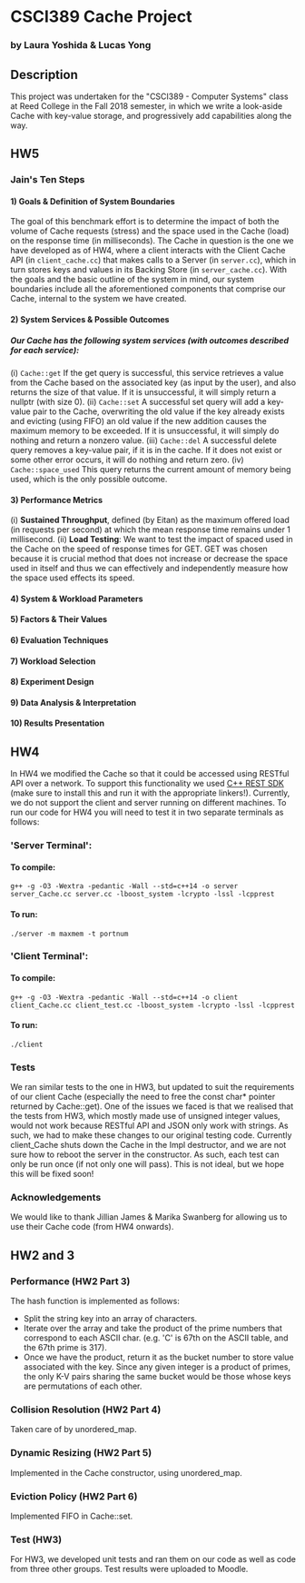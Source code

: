 # CSCI389 Cache Project
### by Laura Yoshida & Lucas Yong

## Description
This project was undertaken for the "CSCI389 - Computer Systems" class at Reed College in the Fall 2018 semester, in which we write a look-aside Cache with key-value storage, and progressively add capabilities along the way.

## HW5
### Jain's Ten Steps
#### 1) Goals & Definition of System Boundaries
The goal of this benchmark effort is to determine the impact of both the volume of Cache requests (stress) and the space used in the Cache (load) on the response time (in milliseconds). The Cache in question is the one we have developed as of HW4, where a client interacts with the Client Cache API (in ```client_cache.cc```) that makes calls to a Server (in ```server.cc```), which in turn stores keys and values in its Backing Store (in ```server_cache.cc```). With the goals and the basic outline of the system in mind, our system boundaries include all the aforementioned components that comprise our Cache, internal to the system we have created.

#### 2) System Services & Possible Outcomes
##### Our Cache has the following system services (with outcomes described for each service):
(i)   ```Cache::get```
If the get query is successful, this service retrieves a value from the Cache based on the associated key (as input by the user), and also returns the size of that value. If it is unsuccessful, it will simply return a nullptr (with size 0).
(ii)  ```Cache::set```
A successful set query will add a key-value pair to the Cache, overwriting the old value if the key already exists and evicting (using FIFO) an old value if the new addition causes the maximum memory to be exceeded. If it is unsuccessful, it will simply do nothing and return a nonzero value.
(iii) ```Cache::del```
A successful delete query removes a key-value pair, if it is in the cache. If it does not exist or some other error occurs, it will do nothing and return zero.
(iv)  ```Cache::space_used```
This query returns the current amount of memory being used, which is the only possible outcome.

#### 3) Performance Metrics
(i) **Sustained Throughput**, defined (by Eitan) as the maximum offered load (in requests per second) at which the mean response time remains under 1 millisecond.
(ii) **Load Testing**: We want to test the impact of spaced used in the Cache on the speed of response times for GET. GET was chosen because it is crucial method that does not increase or decrease the space used in itself and thus we can effectively and independently measure how the space used effects its speed.

#### 4) System & Workload Parameters

#### 5) Factors & Their Values

#### 6) Evaluation Techniques

#### 7) Workload Selection

#### 8) Experiment Design

#### 9) Data Analysis & Interpretation

#### 10) Results Presentation

## HW4
In HW4 we modified the Cache so that it could be accessed using RESTful API over a network. To support this functionality we used [C++ REST SDK](https://github.com/Microsoft/cpprestsdk) (make sure to install this and run it with the appropriate linkers!).
Currently, we do not support the client and server running on different machines. To run our code for HW4 you will need to test it in two separate terminals as follows:

### 'Server Terminal':
#### To compile:
```g++ -g -O3 -Wextra -pedantic -Wall --std=c++14 -o server server_Cache.cc server.cc -lboost_system -lcrypto -lssl -lcpprest```
#### To run:
```./server -m maxmem -t portnum```

### 'Client Terminal':
#### To compile:
```g++ -g -O3 -Wextra -pedantic -Wall --std=c++14 -o client client_Cache.cc client_test.cc -lboost_system -lcrypto -lssl -lcpprest```
#### To run:
```./client```

### Tests
We ran similar tests to the one in HW3, but updated to suit the requirements of our client Cache (especially the need to free the const char* pointer returned by Cache::get). One of the issues we faced is that we realised that the tests from HW3, which mostly made use of unsigned integer values, would not work because RESTful API and JSON only work with strings. As such, we had to make these changes to our original testing code.
Currently client_Cache shuts down the Cache in the Impl destructor, and we are not sure how to reboot the server in the constructor. As such, each test can only be run once (if not only one will pass). This is not ideal, but we hope this will be fixed soon!

### Acknowledgements
We would like to thank Jillian James & Marika Swanberg for allowing us to use their Cache code (from HW4 onwards).

## HW2 and 3

### Performance (HW2 Part 3)
The hash function is implemented as follows:
- Split the string key into an array of characters.
- Iterate over the array and take the product of the prime numbers that correspond to each ASCII char.
   (e.g. 'C' is 67th on the ASCII table, and the 67th prime is 317).
- Once we have the product, return it as the bucket number to store value associated with the key.
Since any given integer is a product of primes, the only K-V pairs sharing the same bucket would be those whose keys are permutations of each other.

### Collision Resolution (HW2 Part 4)
Taken care of by unordered_map.

### Dynamic Resizing (HW2 Part 5)
Implemented in the Cache constructor, using unordered_map.

### Eviction Policy (HW2 Part 6)
Implemented FIFO in Cache::set.

### Test (HW3)
For HW3, we developed unit tests and ran them on our code as well as code from three other groups. Test results were uploaded to Moodle.